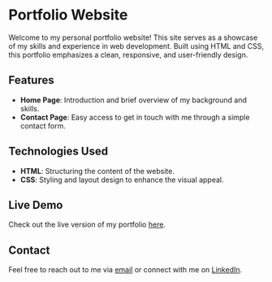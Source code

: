 # Portfolio Website

Welcome to my personal portfolio website! This site serves as a showcase of my skills and experience in web development. Built using HTML and CSS, this portfolio emphasizes a clean, responsive, and user-friendly design.

## Features

- **Home Page**: Introduction and brief overview of my background and skills.
- **Contact Page**: Easy access to get in touch with me through a simple contact form.

## Technologies Used

- **HTML**: Structuring the content of the website.
- **CSS**: Styling and layout design to enhance the visual appeal.

## Live Demo

Check out the live version of my portfolio [here](your-live-demo-link).

## Contact

Feel free to reach out to me via [email](your-email@example.com) or connect with me on [LinkedIn](your-linkedin-profile-link).

